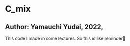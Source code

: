 # C_mix
## Author: Yamauchi Yudai, 2022, 

This code I made in some lectures. So this is like reminder💛
